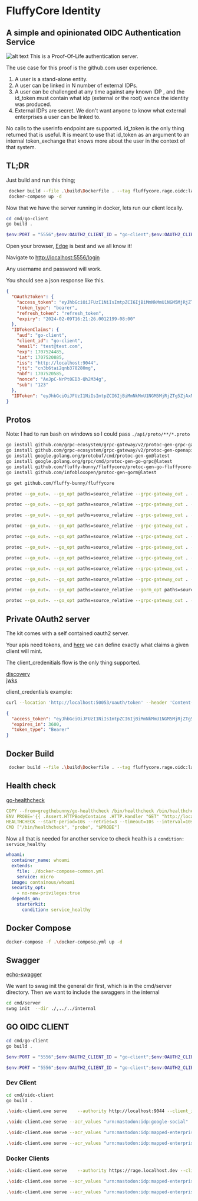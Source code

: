 # FluffyCore Identity

## A simple and opinionated OIDC Authentication Service

![alt text](image-2.png)
This is a Proof-Of-Life authentication server.

The use case for this proof is the github.com user experience.

1. A user is a stand-alone entity.
2. A user can be linked in N number of external IDPs.
3. A user can be challenged at any time against any known IDP , and the id_token must contain what idp (external or the root) wence the identity was produced.
4. External IDPs are secret. We don't want anyone to know what external enterprises a user can be linked to.

No calls to the userinfo endpoint are supported. id_token is the only thing returned that is useful. It is meant to use that id_token as an argument to an internal token_exchange that knows more about the user in the context of that system.

## TL;DR

Just build and run this thing;

```bash
 docker build --file .\build\Dockerfile . --tag fluffycore.rage.oidc:latest
 docker-compose up -d
```

Now that we have the server running in docker, lets run our client locally.

```powershell
cd cmd/go-client
go build .

$env:PORT = "5556";$env:OAUTH2_CLIENT_ID = "go-client";$env:OAUTH2_CLIENT_SECRET = "secret";$env:AUTHORITY = "http://localhost:9044/"; .\go-client.exe
```

Open your browser, [Edge](https://www.microsoft.com/en-us/edge) is best and we all know it!

Navigate to [http://localhost:5556/login](http://localhost:5556/login)

Any username and password will work.

You should see a json response like this.

```json
{
  "OAuth2Token": {
    "access_token": "eyJhbGciOiJFUzI1NiIsImtpZCI6IjBiMmNkMmU1NGM5MjRjZTg5ZjAxMGYyNDI4NjIzNjdkIiwidHlwIjoiSldUIn0.eyJhdWQiOiJnby1jbGllbnQiLCJjbGllbnRfaWQiOiJnby1jbGllbnQiLCJlbWFpbCI6InRlc3RAdGVzdC5jb20iLCJleHAiOjE3MDc1MjQ0ODUsImlhdCI6MTcwNzUyMDg4NSwiaXNzIjoiaHR0cDovL2xvY2FsaG9zdDo5MDQ0IiwianRpIjoiY24zYjZ0YWkycW5iMzc4MjgwbjAiLCJuYmYiOjE3MDc1MjA1ODUsInBlcm1pc3Npb25zIjpbInJlYWQiLCJ3cml0ZSJdLCJzdWIiOiIxMjMifQ.R9zQX2njveB-iUhQTO698logMjPtFdDbe7Ne2scSoT8kcMEMk3wEIz2D8tyzcjSlsqSSoXoAP6YKo1dIfnFOOQ",
    "token_type": "bearer",
    "refresh_token": "refresh_token",
    "expiry": "2024-02-09T16:21:26.0012199-08:00"
  },
  "IDTokenClaims": {
    "aud": "go-client",
    "client_id": "go-client",
    "email": "test@test.com",
    "exp": 1707524485,
    "iat": 1707520885,
    "iss": "http://localhost:9044",
    "jti": "cn3b6tai2qnb378280mg",
    "nbf": 1707520585,
    "nonce": "AeJpC-NrPt0ED3-Qh2M34g",
    "sub": "123"
  },
  "IDToken": "eyJhbGciOiJFUzI1NiIsImtpZCI6IjBiMmNkMmU1NGM5MjRjZTg5ZjAxMGYyNDI4NjIzNjdkIiwidHlwIjoiSldUIn0.eyJhdWQiOiJnby1jbGllbnQiLCJjbGllbnRfaWQiOiJnby1jbGllbnQiLCJlbWFpbCI6InRlc3RAdGVzdC5jb20iLCJleHAiOjE3MDc1MjQ0ODUsImlhdCI6MTcwNzUyMDg4NSwiaXNzIjoiaHR0cDovL2xvY2FsaG9zdDo5MDQ0IiwianRpIjoiY24zYjZ0YWkycW5iMzc4MjgwbWciLCJuYmYiOjE3MDc1MjA1ODUsIm5vbmNlIjoiQWVKcEMtTnJQdDBFRDMtUWgyTTM0ZyIsInN1YiI6IjEyMyJ9.0KuxDAlXX4DIh5Lh0KSXTahY8gQicRYVWMd-4Ic8J5ZwbFwnrFPk_sgE2cGetcaAFiReHg1SYAszsY8Sahds6A"
}
```

## Protos

Note: I had to run bash on windows so I could pass `./api/proto/**/*.proto`

```bash
go install github.com/grpc-ecosystem/grpc-gateway/v2/protoc-gen-grpc-gateway@latest
go install github.com/grpc-ecosystem/grpc-gateway/v2/protoc-gen-openapiv2@latest
go install google.golang.org/protobuf/cmd/protoc-gen-go@latest
go install google.golang.org/grpc/cmd/protoc-gen-go-grpc@latest
go install github.com/fluffy-bunny/fluffycore/protoc-gen-go-fluffycore-di/cmd/protoc-gen-go-fluffycore-di@latest
go install github.com/infobloxopen/protoc-gen-gorm@latest

```

```bash
go get github.com/fluffy-bunny/fluffycore

protoc --go_out=. --go_opt paths=source_relative --grpc-gateway_out . --grpc-gateway_opt paths=source_relative --openapiv2_out=allow_merge=true,merge_file_name=proto:./proto --go-grpc_out . --go-grpc_opt paths=source_relative --go-fluffycore-di_out .  --go-fluffycore-di_opt paths=source_relative,grpc_gateway=true  ./proto/helloworld/helloworld.proto

protoc --go_out=. --go_opt paths=source_relative --grpc-gateway_out . --grpc-gateway_opt paths=source_relative --openapiv2_out=allow_merge=true,merge_file_name=proto:./proto --go-grpc_out . --go-grpc_opt paths=source_relative --go-fluffycore-di_out .  --go-fluffycore-di_opt paths=source_relative,grpc_gateway=true  ./proto/types/primitives.proto

protoc --go_out=. --go_opt paths=source_relative --grpc-gateway_out . --grpc-gateway_opt paths=source_relative --openapiv2_out=allow_merge=true,merge_file_name=proto:./proto --go-grpc_out . --go-grpc_opt paths=source_relative --go-fluffycore-di_out .  --go-fluffycore-di_opt paths=source_relative,grpc_gateway=true  ./proto/types/filter.proto

protoc --go_out=. --go_opt paths=source_relative --grpc-gateway_out . --grpc-gateway_opt paths=source_relative --openapiv2_out=allow_merge=true,merge_file_name=proto:./proto --go-grpc_out . --go-grpc_opt paths=source_relative --go-fluffycore-di_out .  --go-fluffycore-di_opt paths=source_relative,grpc_gateway=true  ./proto/types/pagination.proto

protoc --go_out=. --go_opt paths=source_relative --grpc-gateway_out . --grpc-gateway_opt paths=source_relative --openapiv2_out=allow_merge=true,merge_file_name=proto:./proto --go-grpc_out . --go-grpc_opt paths=source_relative --go-fluffycore-di_out .  --go-fluffycore-di_opt paths=source_relative,grpc_gateway=true  ./proto/types/phone_number.proto

protoc --go_out=. --go_opt paths=source_relative --grpc-gateway_out . --grpc-gateway_opt paths=source_relative --openapiv2_out=allow_merge=true,merge_file_name=proto:./proto --go-grpc_out . --go-grpc_opt paths=source_relative --go-fluffycore-di_out .  --go-fluffycore-di_opt paths=source_relative,grpc_gateway=true  ./proto/oidc/models/client.proto

protoc --go_out=. --go_opt paths=source_relative --grpc-gateway_out . --grpc-gateway_opt paths=source_relative --openapiv2_out=allow_merge=true,merge_file_name=proto:./proto --go-grpc_out . --go-grpc_opt paths=source_relative --go-fluffycore-di_out .  --go-fluffycore-di_opt paths=source_relative,grpc_gateway=true  ./proto/oidc/models/idp.proto

protoc --go_out=. --go_opt paths=source_relative --grpc-gateway_out . --grpc-gateway_opt paths=source_relative --openapiv2_out=allow_merge=true,merge_file_name=proto:./proto --go-grpc_out . --go-grpc_opt paths=source_relative --go-fluffycore-di_out .  --go-fluffycore-di_opt paths=source_relative,grpc_gateway=true  ./proto/oidc/client/client.proto

protoc --go_out=. --go_opt paths=source_relative --grpc-gateway_out . --grpc-gateway_opt paths=source_relative --openapiv2_out=allow_merge=true,merge_file_name=proto:./proto --go-grpc_out . --go-grpc_opt paths=source_relative --go-fluffycore-di_out .  --go-fluffycore-di_opt paths=source_relative,grpc_gateway=true  ./proto/oidc/idp/idp.proto

protoc --go_out=. --go_opt paths=source_relative --gorm_opt paths=source_relative --gorm_out=.  --grpc-gateway_out . --grpc-gateway_opt paths=source_relative --openapiv2_out=allow_merge=true,merge_file_name=proto:./proto --go-grpc_out . --go-grpc_opt paths=source_relative --go-fluffycore-di_out .  --go-fluffycore-di_opt paths=source_relative,grpc_gateway=true  ./proto/oidc/models/user.proto

protoc --go_out=. --go_opt paths=source_relative --grpc-gateway_out . --grpc-gateway_opt paths=source_relative --openapiv2_out=allow_merge=true,merge_file_name=proto:./proto --go-grpc_out . --go-grpc_opt paths=source_relative --go-fluffycore-di_out .  --go-fluffycore-di_opt paths=source_relative,grpc_gateway=true  ./proto/oidc/user/user.proto

```

## Private OAuth2 server

The kit comes with a self contained oauth2 server.

Your apis need tokens, and [here](./cmd/server/config/client.json) we can define exactly what claims a given client will mint.

The client_credenitials flow is the only thing supported.

[discovery](http://localhost:50053/.well-known/openid-configuration)  
[jwks](http://localhost:50053/.well-known/jwks.json)

client_credentials example:

```bash
curl --location 'http://localhost:50053/oauth/token' --header 'Content-Type: application/x-www-form-urlencoded' --header 'Authorization: Basic Y2xpZW50MTpzZWNyZXQ=' --data-urlencode 'grant_type=client_credentials'
```

```json
{
  "access_token": "eyJhbGciOiJFUzI1NiIsImtpZCI6IjBiMmNkMmU1NGM5MjRjZTg5ZjAxMGYyNDI4NjIzNjdkIiwidHlwIjoiSldUIn0.eyJjbGllbnRfaWQiOiJjbGllbnQxIiwiZXhwIjoxNjk5MjI3MzY3LCJpYXQiOjE2OTkyMjM3NjcsImlzcyI6Imh0dHA6Ly9sb2NhbGhvc3Q6NTAwNTMiLCJwZXJtaXNzaW9ucyI6WyJyZWFkIiwid3JpdGUiXSwic3ViIjoiY2xpZW50MSJ9.hAtAa5W81NATUZmNDVQdQLYSmA_0Wx4HvmSMOcqGMdQMS7ay99v1RmKf-kT2l8Xm6rDMG8klIiEU9M-FK-400w",
  "expires_in": 3600,
  "token_type": "Bearer"
}
```

## Docker Build

```bash
 docker build --file .\build\Dockerfile . --tag fluffycore.rage.oidc:latest
```

## Health check

[go-healthcheck](https://github.com/phramz/go-healthcheck)

```yaml
COPY --from=gregthebunny/go-healthcheck /bin/healthcheck /bin/healthcheck
ENV PROBE='{{ .Assert.HTTPBodyContains .HTTP.Handler "GET" "http://localhost:50052/healthz" nil "SERVING" }}'
HEALTHCHECK --start-period=10s --retries=3 --timeout=10s --interval=10s \
CMD ["/bin/healthcheck", "probe", "$PROBE"]
```

Now all that is needed for another service to check health is a `condition: service_healthy`

```yaml
whoami:
  container_name: whoami
  extends:
    file: ./docker-compose-common.yml
    service: micro
  image: containous/whoami
  security_opt:
    - no-new-privileges:true
  depends_on:
    starterkit:
      condition: service_healthy
```

## Docker Compose

```bash
docker-compose -f .\docker-compose.yml up -d
```

## Swagger

[echo-swagger](https://github.com/swaggo/echo-swagger)

We want to swag init the general dir first, which is in the cmd/server directory. Then we want to include the swaggers in the internal

```bash
cd cmd/server
swag init  --dir ./,../../internal
```

## GO OIDC CLIENT

```powershell
cd cmd/go-client
go build .

$env:PORT = "5556";$env:OAUTH2_CLIENT_ID = "go-client";$env:OAUTH2_CLIENT_SECRET = "secret";$env:AUTHORITY = "http://localhost:9044"; .\go-client.exe

$env:PORT = "5556";$env:OAUTH2_CLIENT_ID = "go-client";$env:OAUTH2_CLIENT_SECRET = "secret";$env:AUTHORITY = "http://localhost:9044"; .\go-client.exe
```

### Dev Client

```bash
cd cmd/oidc-client
go build .

.\oidc-client.exe serve    --authority http://localhost:9044 --client_id go-client --client_secret secret --port 5556

.\oidc-client.exe serve --acr_values "urn:mastodon:idp:google-social"   --authority http://localhost:9044 --client_id go-client --client_secret secret --port 5556

.\oidc-client.exe serve --acr_values "urn:mastodon:idp:mapped-enterprise" --acr_values "urn:mastodon:root_candidate:cnf07331og1ecp4r680g"  --authority http://localhost:9044 --client_id go-client --client_secret secret --port 5556

.\oidc-client.exe serve --acr_values "urn:mastodon:idp:mapped-enterprise"  --authority http://localhost:9044 --client_id go-client --client_secret secret --port 5556
```

### Docker Clients

```bash
.\oidc-client.exe serve    --authority https://rage.localhost.dev --client_id go-client --client_secret secret --port 5556

.\oidc-client.exe serve --acr_values "urn:mastodon:idp:mapped-enterprise"   --authority https://rage.localhost.dev --client_id go-client --client_secret secret --port 5556

.\oidc-client.exe serve --acr_values "urn:mastodon:idp:mapped-enterprise" --acr_values "urn:mastodon:root_candidate:cnf08ok1fnuu73eq91vg"   --authority https://rage.localhost.dev --client_id go-client --client_secret secret --port 5556


```

